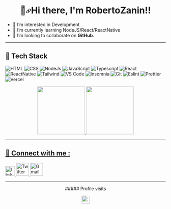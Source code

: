 ### <h1 align="center" dir="auto">👋<a id="user-content-hi--im-shubhangi-mainalli" class="anchor" aria-hidden="true" href="#hi--im-shubhangi"><svg class="octicon octicon-link" viewBox="0 0 16 16" version="1.1" width="16" height="16" aria-hidden="true"><path fill-rule="evenodd" d="M7.775 3.275a.75.75 0 001.06 1.06l1.25-1.25a2 2 0 112.83 2.83l-2.5 2.5a2 2 0 01-2.83 0 .75.75 0 00-1.06 1.06 3.5 3.5 0 004.95 0l2.5-2.5a3.5 3.5 0 00-4.95-4.95l-1.25 1.25zm-4.69 9.64a2 2 0 010-2.83l2.5-2.5a2 2 0 012.83 0 .75.75 0 001.06-1.06 3.5 3.5 0 00-4.95 0l-2.5 2.5a3.5 3.5 0 004.95 4.95l1.25-1.25a.75.75 0 00-1.06-1.06l-1.25 1.25a2 2 0 01-2.83 0z"></path></svg></a>Hi there, I'm RobertoZanin!!</h1>


- 👀 I’m interested in Development
- 🌱 I’m currently learning NodeJS/React/ReactNative
- 👯 I’m looking to collaborate on **GitHub**.

___

## 💼 Tech Stack

![HTML](https://img.shields.io/badge/HTML5-E34F26?style=for-the-badge&logo=html5&logoColor=white) 
![CSS](https://img.shields.io/badge/-css3-1572B6?&style=for-the-badge&logo=css3&logoColor=white)
![NodeJs](https://img.shields.io/badge/-nodejs-3c873a?&style=for-the-badge&logo=node.js&logoColor=black) 
![JavaScript](https://img.shields.io/badge/-javascript-F7DF1E?&style=for-the-badge&logo=javascript&logoColor=black) 
![Typescript](https://img.shields.io/badge/-typescript-3178c6?&style=for-the-badge&logo=typescript&logoColor=black)
![React](https://img.shields.io/badge/-ReactJS-grey?&style=for-the-badge&logo=react&logoColor=61DAFB)
![ReactNative](https://img.shields.io/badge/-ReactNative-61DAFB?&style=for-the-badge&logo=react&logoColor=black)
![Tailwind](https://img.shields.io/badge/Tailwind-38B2AC?style=for-the-badge&logo=tailwind-css&logoColor=white)
![VS Code](https://img.shields.io/badge/-VSCode-007ACC?&style=for-the-badge&logo=visual-studio-code&logoColor=white) 
![Insomnia](https://img.shields.io/badge/-Insomnia-5900d0?&style=for-the-badge&logo=insomnia&logoColor=white) 
![Git](https://img.shields.io/badge/-Git-F05032?&style=for-the-badge&logo=git&logoColor=white) 
![Eslint](https://img.shields.io/badge/eslint-3A33D1?style=for-the-badge&logo=eslint&logoColor=white) 
![Prettier](https://img.shields.io/badge/prettier-1A2C34?style=for-the-badge&logo=prettier&logoColor=F7BA3E)
![Vercel](https://img.shields.io/badge/Vercel-000000?style=for-the-badge&logo=vercel&logoColor=white) 

<div align="center">
  <a href="https://github.com/raszanin">
  <img height="150em" src="https://github-readme-stats.vercel.app/api/top-langs/?username=raszanin&layout=compact&langs_count=7&theme=dracula"/>
  <img height="150em" src="https://github-readme-stats.vercel.app/api?username=raszanin&show_icons=true&theme=dracula&include_all_comsits=true&count_private=false"/>    
</div>

___
  
## 💬 Connect with me : 

<a href="https://www.linkedin.com/in/raszanin/">
  <img src="https://cdn.worldvectorlogo.com/logos/linkedin-icon-2.svg" title="Linkedin" alt="Linkedin Account" width="30"/>
</a>

<a href="https://twitter.com/robertozanin">
  <img src="https://cdn.worldvectorlogo.com/logos/twitter-6.svg" title="Twitter" alt="Twitter Account" width="40"/>
</a>

<a href="mailto:raszanin@gmail.com">
  <img src="https://cdn.worldvectorlogo.com/logos/gmail-icon-2.svg" title="Gmail" alt="Gmail Account" width="40"/>
</a> 

___

<div align="center">   
  ##### Profile visits
  <p align="center"> 
     <img height="25px" alingn="center" src="https://profile-counter.glitch.me/raszanin/count.svg" />
  </p>
</div>
